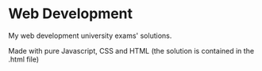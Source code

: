 # Web Development
My web development university exams' solutions. 

Made with pure Javascript, CSS and HTML (the solution is contained in the .html file)

